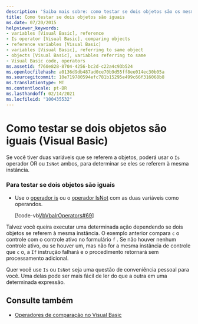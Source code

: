 ```yaml
---
description: 'Saiba mais sobre: como testar se dois objetos são os mesmos (Visual Basic)'
title: Como testar se dois objetos são iguais
ms.date: 07/20/2015
helpviewer_keywords:
- variables [Visual Basic], reference
- Is operator [Visual Basic], comparing objects
- reference variables [Visual Basic]
- variables [Visual Basic], referring to same object
- objects [Visual Basic], variables referring to same
- Visual Basic code, operators
ms.assetid: f760e828-8704-4256-bc2d-c22a4c93b524
ms.openlocfilehash: a0136d9db487ad0ce70b9d55ff8ee014ec30b05a
ms.sourcegitcommit: 10e719780594efc781b15295e499c66f316068b8
ms.translationtype: MT
ms.contentlocale: pt-BR
ms.lasthandoff: 02/14/2021
ms.locfileid: "100435532"
---
```

# <a name="how-to-test-whether-two-objects-are-the-same-visual-basic"></a>Como testar se dois objetos são iguais (Visual Basic)

Se você tiver duas variáveis que se referem a objetos, poderá usar o `Is` operador OR ou `IsNot` ambos, para determinar se eles se referem à mesma instância.  
  
### <a name="to-test-whether-two-objects-are-the-same"></a>Para testar se dois objetos são iguais  
  
- Use o [operador is](../../../language-reference/operators/is-operator.md) ou o [operador IsNot](../../../language-reference/operators/isnot-operator.md) com as duas variáveis como operandos.  
  
     [!code-vb[VbVbalrOperators#69](~/samples/snippets/visualbasic/VS_Snippets_VBCSharp/VbVbalrOperators/VB/Class1.vb#69)]  
  
 Talvez você queira executar uma determinada ação dependendo se dois objetos se referem à mesma instância. O exemplo anterior compara `c` o controle com o controle ativo no formulário `f` . Se não houver nenhum controle ativo, ou se houver um, mas não for a mesma instância de controle que `c` o, a `If` instrução falhará e o procedimento retornará sem processamento adicional.  
  
 Quer você use `Is` ou `IsNot` seja uma questão de conveniência pessoal para você. Uma delas pode ser mais fácil de ler do que a outra em uma determinada expressão.  
  
## <a name="see-also"></a>Consulte também

- [Operadores de comparação no Visual Basic](comparison-operators.md)
